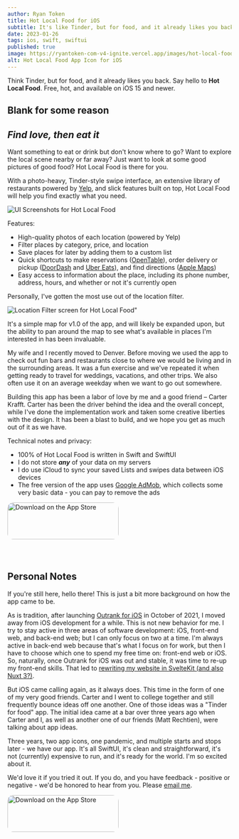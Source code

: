 ```yaml
---
author: Ryan Token
title: Hot Local Food for iOS
subtitle: It's like Tinder, but for food, and it already likes you back.
date: 2023-01-26
tags: ios, swift, swiftui
published: true
image: https://ryantoken-com-v4-ignite.vercel.app/images/hot-local-food/hlf-icon-square.png
alt: Hot Local Food App Icon for iOS
---
```


Think Tinder, but for food, and it already likes you back. Say hello to **Hot Local Food**. Free, hot, and available on iOS 15 and newer.

## Blank for some reason

## *Find love, then eat it*

Want something to eat or drink but don't know where to go? Want to explore the local scene nearby or far away? Just want to look at some good pictures of good food? Hot Local Food is there for you.

With a photo-heavy, Tinder-style swipe interface, an extensive library of restaurants powered by [Yelp](https://fusion.yelp.com/), and slick features built on top, Hot Local Food will help you find exactly what you need.

![UI Screenshots for Hot Local Food](/images/hot-local-food/hlf-primary-light.png)

Features:
* High-quality photos of each location (powered by Yelp)
* Filter places by category, price, and location
* Save places for later by adding them to a custom list
* Quick shortcuts to make reservations (<a href="https://www.opentable.com/" target="_blank" rel="noreferrer">OpenTable</a>), order delivery or pickup (<a href="https://www.doordash.com/" target="_blank" rel="noreferrer">DoorDash</a> and <a href="https://www.ubereats.com" target="_blank" rel="noreferrer">Uber Eats</a>), and find directions (<a href="https://www.apple.com/maps/" target="_blank" rel="noreferrer">Apple Maps</a>)
* Easy access to information about the place, including its phone number, address, hours, and whether or not it's currently open

Personally, I've gotten the most use out of the location filter.

![Location Filter screen for Hot Local Food"](/images/hot-local-food/hlf-location-light.png)

It's a simple map for v1.0 of the app, and will likely be expanded upon, but the ability to pan around the map to see what's available in places I'm interested in has been invaluable.

My wife and I recently moved to Denver. Before moving we used the app to check out fun bars and restaurants close to where we would be living and in the surrounding areas. It was a fun exercise and we've repeated it when getting ready to travel for weddings, vacations, and other trips. We also often use it on an average weekday when we want to go out somewhere.

Building this app has been a labor of love by me and a good friend – Carter Krafft. Carter has been the driver behind the idea and the overall concept, while I've done the implementation work and taken some creative liberties with the design. It has been a blast to build, and we hope you get as much out of it as we have.

Technical notes and privacy:
* 100% of Hot Local Food is written in Swift and SwiftUI
* I do not store ***any*** of your data on my servers
* I do use iCloud to sync your saved Lists and swipes data between iOS devices
* The free version of the app uses [Google AdMob](https://developers.google.com/admob/ios/data-disclosure), which collects some very basic data - you can pay to remove the ads


<a href="https://apps.apple.com/us/app/hot-local-food/id1621818779?itsct=apps_box_badge&amp;itscg=30200" style="display: inline-block; overflow: hidden; border-radius: 13px; width: 250px; height: 125px;"><img src="https://tools.applemediaservices.com/api/badges/download-on-the-app-store/black/en-us?size=250x83&amp;releaseDate=1674691200" alt="Download on the App Store" style="border-radius: 13px; width: 250px; height: 83px;"></a>

## Personal Notes

If you're still here, hello there! This is just a bit more background on how the app came to be.

As is tradition, after launching [Outrank for iOS](https://apps.apple.com/us/app/outrank/id1588983785) in October of 2021, I moved away from iOS development for a while. This is not new behavior for me. I try to stay active in three areas of software development: iOS, front-end web, and back-end web; but I can only focus on two at a time. I'm always active in back-end web because that's what I focus on for work, but then I have to choose which one to spend my free time on: front-end web or iOS. So, naturally, once Outrank for iOS was out and stable, it was time to re-up my front-end skills. That led to [rewriting my website in SvelteKit (and also Nuxt 3?)](/blog/nuxt-3-vs-sveltekit).

But iOS came calling again, as it always does. This time in the form of one of my very good friends. Carter and I went to college together and still frequently bounce ideas off one another. One of those ideas was a "Tinder for food" app. The initial idea came at a bar over three years ago when Carter and I, as well as another one of our friends (Matt Rechtien), were talking about app ideas.

Three years, two app icons, one pandemic, and multiple starts and stops later - we have our app. It's all SwiftUI, it's clean and straightforward, it's not (currently) expensive to run, and it's ready for the world. I'm so excited about it.

We'd love it if you tried it out. If you do, and you have feedback - positive or negative - we'd be honored to hear from you. Please [email me](<mailto:hotlocalfood@gmail.com?subject=Blog Post Feedback - Hot Local Food>).

<a href="https://apps.apple.com/us/app/hot-local-food/id1621818779?itsct=apps_box_badge&amp;itscg=30200" style="display: inline-block; overflow: hidden; border-radius: 13px; width: 250px; height: 125px;"><img src="https://tools.applemediaservices.com/api/badges/download-on-the-app-store/black/en-us?size=250x83&amp;releaseDate=1674691200" alt="Download on the App Store" style="border-radius: 13px; width: 250px; height: 83px;"></a>
